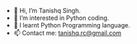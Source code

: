 - 👋 Hi, I’m Tanishq Singh.
- 👀 I’m interested in Python coding.
- 🌱 I learnt Python Programming language.
- 📫 Contact me: tanishq.rc@gmail.com

<!---
Tanishq-RC/Tanishq-RC is a ✨ special ✨ repository because its `README.md` (this file) appears on your GitHub profile.
You can click the Preview link to take a look at your changes.
--->
